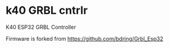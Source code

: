# k40 GRBL cntrlr
 K40 ESP32 GRBL Controller  

Firmware is forked from https://github.com/bdring/Grbl_Esp32



